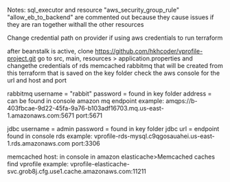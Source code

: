 Notes: sql_executor and resource "aws_security_group_rule" "allow_eb_to_backend" are commented out because they cause issues if they are ran together withall the other resources

Change credential path on provider if using aws credentials to run terraform

after beanstalk is active, clone https://github.com/hkhcoder/vprofile-project.git
go to src, main, resources > application.properties and changethe credentials of 
rds
memcached
rabbitmq that will be created from this terraform that is saved on the key folder
check the aws console for the url and host and port

rabbitmq
username = "rabbit"
password = found in key folder
address = can be found in console amazon mq endpoint
example:
amqps://b-403fbcae-9d22-45fa-9a76-b103adf16703.mq.us-east-1.amazonaws.com:5671
port:5671

jdbc
username = admin
password = found in key folder
jdbc url = endpoint found in console rds
example: vprofile-rds-mysql.c9qgosauahei.us-east-1.rds.amazonaws.com
port:3306

memcached
host: in console in amazon elasticache>Memcached caches
find vprofile
example:
vprofile-elasticache-svc.grob8j.cfg.use1.cache.amazonaws.com:11211